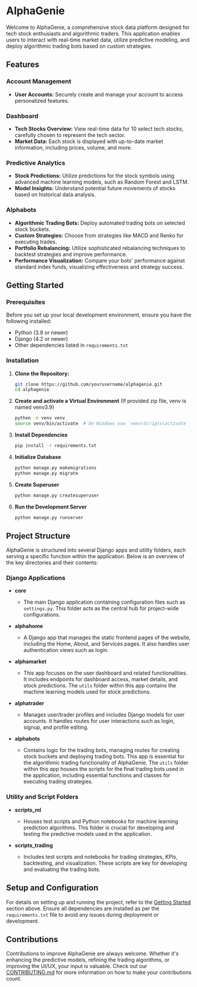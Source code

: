 # AlphaGenie

Welcome to AlphaGenie, a comprehensive stock data platform designed for tech stock enthusiasts and algorithmic traders. This application enables users to interact with real-time market data, utilize predictive modeling, and deploy algorithmic trading bots based on custom strategies.

## Features

### Account Management

- **User Accounts:** Securely create and manage your account to access personalized features.

### Dashboard

- **Tech Stocks Overview:** View real-time data for 10 select tech stocks, carefully chosen to represent the tech sector.
- **Market Data:** Each stock is displayed with up-to-date market information, including prices, volume, and more.

### Predictive Analytics

- **Stock Predictions:** Utilize predictions for the stock symbols using advanced machine learning models, such as Random Forest and LSTM.
- **Model Insights:** Understand potential future movements of stocks based on historical data analysis.

### Alphabots

- **Algorithmic Trading Bots:** Deploy automated trading bots on selected stock buckets.
- **Custom Strategies:** Choose from strategies like MACD and Renko for executing trades.
- **Portfolio Rebalancing:** Utilize sophisticated rebalancing techniques to backtest strategies and improve performance.
- **Performance Visualization:** Compare your bots' performance against standard index funds, visualizing effectiveness and strategy success.

## Getting Started

### Prerequisites

Before you set up your local development environment, ensure you have the following installed:

- Python (3.9 or newer)
- Django (4.2 or newer)
- Other dependencies listed in `requirements.txt`

### Installation

1. **Clone the Repository:**
   ```bash
   git clone https://github.com/yourusername/alphagenie.git
   cd alphagenie
   ```
2. **Create and activate a Virtual Environment** (If provided zip file, venv is named venv3.9)
   ```bash
   python -m venv venv
   source venv/bin/activate  # On Windows use `venv\Scripts\activate`
   ```
3. **Install Dependencies**
   ```bash
   pip install -r requirements.txt
   ```
4. **Initialize Database**
   ```bash
   python manage.py makemigrations
   python manage.py migrate
   ```
5. **Create Superuser**
   ```bash
   python manage.py createsuperuser
   ```
6. **Run the Development Server**
   ```bash
   python manage.py runserver
   ```

## Project Structure

AlphaGenie is structured into several Django apps and utility folders, each serving a specific function within the application. Below is an overview of the key directories and their contents:

### Django Applications

- **core**

  - The main Django application containing configuration files such as `settings.py`. This folder acts as the central hub for project-wide configurations.

- **alphahome**

  - A Django app that manages the static frontend pages of the website, including the Home, About, and Services pages. It also handles user authentication views such as login.

- **alphamarket**

  - This app focuses on the user dashboard and related functionalities. It includes endpoints for dashboard access, market details, and stock predictions. The `utils` folder within this app contains the machine learning models used for stock predictions.

- **alphatrader**

  - Manages user/trader profiles and includes Django models for user accounts. It handles routes for user interactions such as login, signup, and profile editing.

- **alphabots**
  - Contains logic for the trading bots, managing routes for creating stock buckets and deploying trading bots. This app is essential for the algorithmic trading functionality of AlphaGenie. The `utils` folder within this app houses the scripts for the final trading bots used in the application, including essential functions and classes for executing trading strategies.

### Utility and Script Folders

- **scripts_ml**

  - Houses test scripts and Python notebooks for machine learning prediction algorithms. This folder is crucial for developing and testing the predictive models used in the application.

- **scripts_trading**
  - Includes test scripts and notebooks for trading strategies, KPIs, backtesting, and visualization. These scripts are key for developing and evaluating the trading bots.

## Setup and Configuration

For details on setting up and running the project, refer to the [Getting Started](#getting-started) section above. Ensure all dependencies are installed as per the `requirements.txt` file to avoid any issues during deployment or development.

## Contributions

Contributions to improve AlphaGenie are always welcome. Whether it's enhancing the predictive models, refining the trading algorithms, or improving the UI/UX, your input is valuable. Check out our [CONTRIBUTING.md](CONTRIBUTING.md) for more information on how to make your contributions count.
